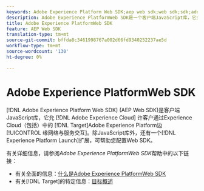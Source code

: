 ```yaml
---
keywords: Adobe Experience Platform Web SDK;aep web sdk;web sdk;sdk;adobe experience cloud;platform edge network;adobe experience platform edge network;edge network;aep edge network
description: Adobe Experience PlatformWeb SDK是一个客户端JavaScript库，它允许Adobe Experience Cloud的客户通过Adobe Experience Platform边缘网络与Experience Cloud中的各种服务进行交互。
title: Adobe Experience PlatformWeb SDK
feature: AEP Web SDK
translation-type: tm+mt
source-git-commit: bffda8c3461998767a002d66fd9340252237ae5d
workflow-type: tm+mt
source-wordcount: '130'
ht-degree: 0%

---
```



# Adobe Experience PlatformWeb SDK

[!DNL Adobe Experience Platform Web SDK] (AEP Web SDK)是客户端JavaScript库，它允 [!DNL Adobe Experience Cloud] 许客户通过Experience Cloud（包括）中的 [!DNL Target]Adobe Experience Platform边 [!UICONTROL 缘网络与服务交互]。除JavaScript库外，还有一个[!DNL Experience Platform Launch]扩展，可帮助您配置Web SDK。

有关详细信息，请参阅&#x200B;*Adobe Experience PlatformWeb SDK*&#x200B;帮助中的以下链接：

* 有关全面的信息：[什么是Adobe Experience PlatformWeb SDK](/help/c-implementing-target/c-implementing-target-for-client-side-web/aep-web-sdk.md)
* 有关[!DNL Target]的特定信息：[目标概述](https://experienceleague.adobe.com/docs/experience-platform/edge/personalization/adobe-target/target-overview.html)
